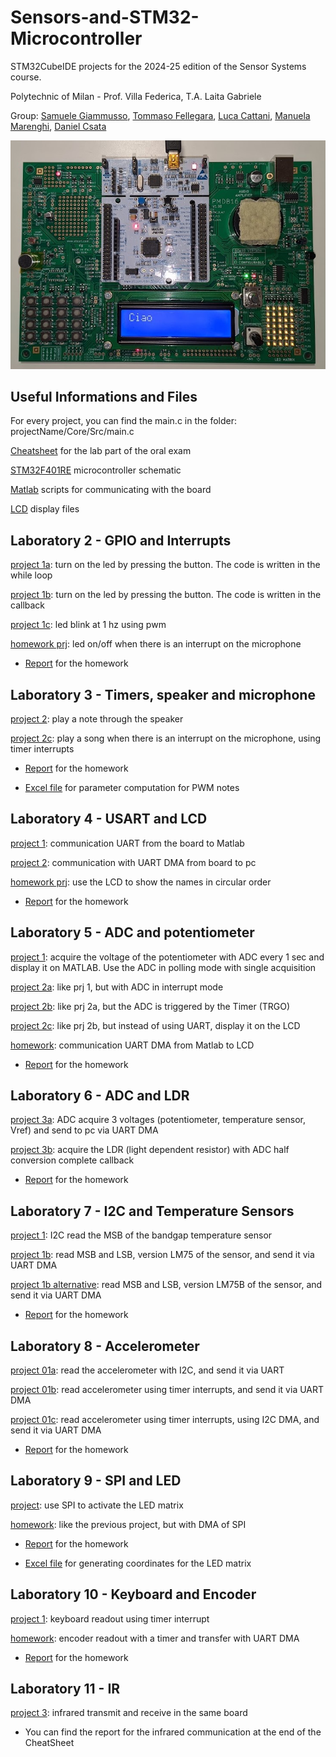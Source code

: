 # Sensors-and-STM32-Microcontroller
STM32CubeIDE projects for the 2024-25 edition of the Sensor Systems course.

Polytechnic of Milan - Prof. Villa Federica, T.A. Laita Gabriele

Group: [Samuele Giammusso](https://github.com/giammu),
 [Tommaso Fellegara](https://github.com/Felle33),
  [Luca Cattani](https://github.com/SigCatta),
   [Manuela Marenghi](https://github.com/manuelamarenghi),
    [Daniel Csata](https://github.com/csatadani)

![Example Image](images/board.jpg)

## Useful Informations and Files
For every project, you can find the main.c in the folder: projectName/Core/Src/main.c

[Cheatsheet](reports/Cheatsheet_Sensor_System.pdf) for the lab part of the oral exam

[STM32F401RE](documents/Nucleo_Schematic.pdf) microcontroller schematic

[Matlab](matlab) scripts for communicating with the board

[LCD](lcd) display files


## Laboratory 2 - GPIO and Interrupts

[project 1a](projects/lab_02): turn on the led by pressing the button. The code is written in the while loop

[project 1b](projects/lab_02_v2): turn on the led by pressing the button. The code is written in the callback

[project 1c](projects/HW_02_v2): led blink at 1 hz using pwm

[homework prj](projects/HW_02): led on/off when there is an interrupt on the microphone

- [Report](reports/Homework02_B5.pdf) for the homework

## Laboratory 3	- Timers, speaker and microphone

[project 2](projects/lab_03): play a note through the speaker

[project 2c](projects/HW_03_v2): play a song when there is an interrupt on the microphone, using timer interrupts

- [Report](reports/Homework03_B5.pdf) for the homework

- [Excel file](excel/03%20-%20Musical%20note.xlsx) for parameter computation for PWM notes 

## Laboratory 4 - USART and LCD
	
[project 1](projects/lab_04): communication UART from the board to Matlab

[project 2](projects/HW_04_fixed): communication with UART DMA from board to pc
	
[homework prj](projects/HW_04_v2_fixed): use the LCD to show the names in circular order
	
- [Report](reports/Homework04_B5.pdf) for the homework

## Laboratory 5 - ADC and potentiometer

[project 1](projects/lab_05): acquire the voltage of the potentiometer with ADC every 1 sec and display it on MATLAB. Use the ADC in polling mode with single acquisition

[project 2a](project/lab_05_2a): like prj 1, but with ADC in interrupt mode

[project 2b](projects/HW_05_2b): like prj 2a, but the ADC is triggered by the Timer (TRGO)

[project 2c](projects/HW_05_2c): like prj 2b, but instead of using UART, display it on the LCD

[homework](projects/24.UART2LCD): communication UART DMA from Matlab to LCD

- [Report](reports/Homework05_B5.pdf) for the homework

## Laboratory 6 - ADC and LDR
	
[project 3a](projects/lab_06_3a): ADC acquire 3 voltages (potentiometer, temperature sensor, Vref) and send to pc via UART DMA

[project 3b](projects/HW_06_3b_v2): acquire the LDR (light dependent resistor) with ADC half conversion complete callback

- [Report](reports/Homework06_B5.pdf) for the homework

## Laboratory 7 - I2C and Temperature Sensors

[project 1](projects/lab_07): I2C read the MSB of the bandgap temperature sensor

[project 1b](projects/HW_07): read MSB and LSB, version LM75 of the sensor, and send it via UART DMA

[project 1b alternative](projects/HW_07_B): read MSB and LSB, version LM75B of the sensor, and send it via UART DMA

- [Report](reports/Homework07_B5.pdf) for the homework

## Laboratory 8 - Accelerometer
	
[project 01a](projects/lab_08): read the accelerometer with I2C, and send it via UART

[project 01b](projects/HW_08): read accelerometer using timer interrupts, and send it via UART DMA 
	
[project 01c](projects/HW_08_c): read accelerometer using timer interrupts, using I2C DMA, and send it via UART DMA

- [Report](reports/Homework08_B5.pdf) for the homework

## Laboratory 9 - SPI and LED

[project](projects/lab_09): use SPI to activate the LED matrix

[homework](projects/HW_09): like the previous project, but with DMA of SPI
	
- [Report](reports/Homework09_B5.pdf) for the homework

- [Excel file](excel/LED%20matrix%20computation.xlsx) for generating coordinates for the LED matrix 

## Laboratory 10 - Keyboard and Encoder
	
[project 1](project/lab_10_v1): keyboard readout using timer interrupt

[homework](project/HW_10_v1): encoder readout with a timer and transfer with UART DMA
	
- [Report](reports/Homework10_B5.pdf) for the homework

## Laboratory 11 - IR
	
[project 3](project/lab_11_transmit): infrared transmit and receive in the same board

- You can find the report for the infrared communication at the end of the CheatSheet
	